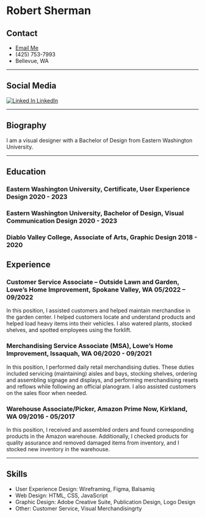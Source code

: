 # Robert Sherman

## Contact
- [Email Me](mailto:robert.sherman675@mail.com)
- (425) 753-7993
- Bellevue, WA

---

## Social Media
[![Linked In](linked-in.png) LinkedIn](https://linkedin.com/robertksherman) 

---

## Biography

<div>I am a visual designer with a Bachelor of Design from Eastern Washington University.</div>

---

<div class="breakafter"></div>

## Education

### Eastern Washington University, Certificate, User Experience Design <span>2020 - 2023</span>

### Eastern Washington University, Bachelor of Design, Visual Communication Design <span>2020 - 2023</span>

### Diablo Valley College, Associate of Arts, Graphic Design <span>2018 - 2020</span>

## Experience

### Customer Service Associate – Outside Lawn and Garden, Lowe’s Home Improvement, Spokane Valley, WA <span>05/2022 – 09/2022</span>

In this position, I assisted customers and helped maintain merchandise in the garden center. I helped customers locate and understand products and helped load heavy items into their vehicles. I also watered plants, stocked shelves, and spotted employees using the forklift.

### Merchandising Service Associate (MSA), Lowe’s Home Improvement, Issaquah, WA <span>06/2020 - 09/2021</span>

In this position, I performed daily retail merchandising duties. These duties included servicing (maintaining) aisles and bays, stocking shelves, ordering and assembling signage and displays, and performing merchandising resets and reflows while following an official planogram. I also assisted customers on the sales floor when needed.

### Warehouse Associate/Picker, Amazon Prime Now, Kirkland, WA <span>09/2016 - 05/2017</span>

In this position, I received and assembled orders and found corresponding products in the Amazon warehouse. Additionally, I checked products for quality assurance and removed damaged items from inventory, and I stocked new inventory in the warehouse.

---

## Skills
 - User Experience Design: Wireframing, Figma, Balsamiq
 - Web Design: HTML, CSS, JavaScript
 - Graphic Design: Adobe Creative Suite, Publication Design, Logo Design 
 - Other: Customer Service, Visual Merchandisingrty
